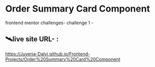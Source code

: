 # Order Summary Card Component
frontend mentor challenges- challenge 1 -
## 🛰️live site URL- :
https://Juveria-Dalvi.github.io/Frontend-Projects/Order%20Summary%20Card%20Component
